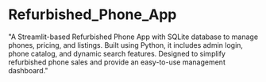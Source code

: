 # Refurbished_Phone_App
"A Streamlit-based Refurbished Phone App with SQLite database to manage phones, pricing, and listings. Built using Python, it includes admin login, phone catalog, and dynamic search features. Designed to simplify refurbished phone sales and provide an easy-to-use management dashboard."
